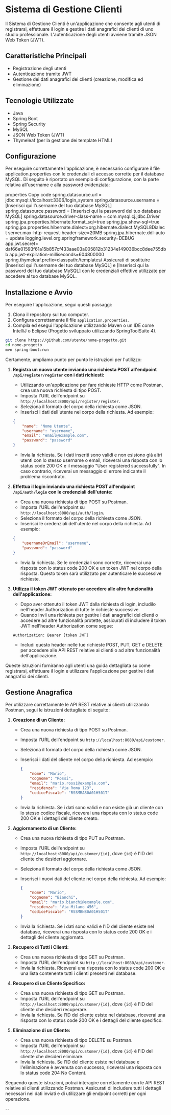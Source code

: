 

# Sistema di Gestione Clienti

Il Sistema di Gestione Clienti è un'applicazione che consente agli utenti di registrarsi, effettuare il login e gestire i dati anagrafici dei clienti di uno studio professionale. L'autenticazione degli utenti avviene tramite JSON Web Token (JWT).

## Caratteristiche Principali

- Registrazione degli utenti
- Autenticazione tramite JWT
- Gestione dei dati anagrafici dei clienti (creazione, modifica ed eliminazione)

## Tecnologie Utilizzate

- Java
- Spring Boot
- Spring Security
- MySQL
- JSON Web Token (JWT)
- Thymeleaf (per la gestione dei template HTML)

## Configurazione

Per eseguire correttamente l'applicazione, è necessario configurare il file application.properties con le credenziali di accesso corrette per il database MySQL. Di seguito è riportato un esempio di configurazione, con la parte relativa all'username e alla password evidenziata:

properties
Copy code
spring.datasource.url = jdbc:mysql://localhost:3306/login_system
spring.datasource.username = [Inserisci qui l'username del tuo database MySQL]
spring.datasource.password = [Inserisci qui la password del tuo database MySQL]
spring.datasource.driver-class-name = com.mysql.cj.jdbc.Driver
spring.jpa.properties.hibernate.format_sql=true
spring.jpa.show-sql=true
spring.jpa.properties.hibernate.dialect=org.hibernate.dialect.MySQL8Dialect
server.max-http-request-header-size=20MB
spring.jpa.hibernate.ddl-auto = update
logging.level.org.springframework.security=DEBUG
app.jwt.secret= daf66e01593f61a15b857cf433aae03a005812b31234e149036bcc8dee755dbb
app.jwt-expiration-milliseconds=604800000
spring.thymeleaf.prefix=classpath:/templates/
Assicurati di sostituire [Inserisci qui l'username del tuo database MySQL] e [Inserisci qui la password del tuo database MySQL] con le credenziali effettive utilizzate per accedere al tuo database MySQL.

## Installazione e Avvio

Per eseguire l'applicazione, segui questi passaggi:

1. Clona il repository sul tuo computer.
2. Configura correttamente il file `application.properties`.
3. Compila ed esegui l'applicazione utilizzando Maven o un IDE come IntelliJ o Eclipse (Progetto sviluppato utilizzando SpringToolSuite 4).

```bash
git clone https://github.com/utente/nome-progetto.git
cd nome-progetto
mvn spring-boot:run
```

Certamente, ampliamo punto per punto le istruzioni per l'utilizzo:

1. **Registra un nuovo utente inviando una richiesta POST all'endpoint `/api/register/register` con i dati richiesti:**

    - Utilizzando un'applicazione per fare richieste HTTP come Postman, crea una nuova richiesta di tipo POST.
    - Imposta l'URL dell'endpoint su `http://localhost:8080/api/register/register`.
    - Seleziona il formato del corpo della richiesta come JSON.
    - Inserisci i dati dell'utente nel corpo della richiesta. Ad esempio:

    ```json
    {
        "name": "Nome Utente",
        "username": "username",
        "email": "email@example.com",
        "password": "password"
    }
    ```

    - Invia la richiesta. Se i dati inseriti sono validi e non esistono già altri utenti con lo stesso username o email, riceverai una risposta con lo status code 200 OK e il messaggio "User registered successfully". In caso contrario, riceverai un messaggio di errore indicante il problema riscontrato.

2. **Effettua il login inviando una richiesta POST all'endpoint `/api/auth/login` con le credenziali dell'utente:**

    - Crea una nuova richiesta di tipo POST su Postman.
    - Imposta l'URL dell'endpoint su `http://localhost:8080/api/auth/login`.
    - Seleziona il formato del corpo della richiesta come JSON.
    - Inserisci le credenziali dell'utente nel corpo della richiesta. Ad esempio:

    ```json
    {
        "usernameOrEmail": "username",
        "password": "password"
    }
    ```

    - Invia la richiesta. Se le credenziali sono corrette, riceverai una risposta con lo status code 200 OK e un token JWT nel corpo della risposta. Questo token sarà utilizzato per autenticare le successive richieste.

3. **Utilizza il token JWT ottenuto per accedere alle altre funzionalità dell'applicazione:**

    - Dopo aver ottenuto il token JWT dalla richiesta di login, includilo nell'header Authorization di tutte le richieste successive.
    - Quando invii una richiesta per gestire i dati anagrafici dei clienti o accedere ad altre funzionalità protette, assicurati di includere il token JWT nell'header Authorization come segue:

    ```
    Authorization: Bearer [token JWT]
    ```

    - Includi questo header nelle tue richieste POST, PUT, GET e DELETE per accedere alle API REST relative ai clienti o ad altre funzionalità dell'applicazione.

Queste istruzioni forniranno agli utenti una guida dettagliata su come registrarsi, effettuare il login e utilizzare l'applicazione per gestire i dati anagrafici dei clienti.

## Gestione Anagrafica 

Per utilizzare correttamente le API REST relative ai clienti utilizzando Postman, segui le istruzioni dettagliate di seguito:

1. **Creazione di un Cliente:**
   - Crea una nuova richiesta di tipo POST su Postman.
   - Imposta l'URL dell'endpoint su `http://localhost:8080/api/customer`.
   - Seleziona il formato del corpo della richiesta come JSON.
   - Inserisci i dati del cliente nel corpo della richiesta. Ad esempio:

     ```json
     {
         "nome": "Mario",
         "cognome": "Rossi",
         "email": "mario.rossi@example.com",
         "residenza": "Via Roma 123",
         "codiceFiscale": "RSSMRA80A01H501T"
     }
     ```

   - Invia la richiesta. Se i dati sono validi e non esiste già un cliente con lo stesso codice fiscale, riceverai una risposta con lo status code 200 OK e i dettagli del cliente creato.

2. **Aggiornamento di un Cliente:**
   - Crea una nuova richiesta di tipo PUT su Postman.
   - Imposta l'URL dell'endpoint su `http://localhost:8080/api/customer/{id}`, dove `{id}` è l'ID del cliente che desideri aggiornare.
   - Seleziona il formato del corpo della richiesta come JSON.
   - Inserisci i nuovi dati del cliente nel corpo della richiesta. Ad esempio:

     ```json
     {
         "nome": "Mario",
         "cognome": "Bianchi",
         "email": "mario.bianchi@example.com",
         "residenza": "Via Milano 456",
         "codiceFiscale": "RSSMBN80A01H501T"
     }
     ```

   - Invia la richiesta. Se i dati sono validi e l'ID del cliente esiste nel database, riceverai una risposta con lo status code 200 OK e i dettagli del cliente aggiornato.

3. **Recupero di Tutti i Clienti:**
   - Crea una nuova richiesta di tipo GET su Postman.
   - Imposta l'URL dell'endpoint su `http://localhost:8080/api/customer`.
   - Invia la richiesta. Riceverai una risposta con lo status code 200 OK e una lista contenente tutti i clienti presenti nel database.

4. **Recupero di un Cliente Specifico:**
   - Crea una nuova richiesta di tipo GET su Postman.
   - Imposta l'URL dell'endpoint su `http://localhost:8080/api/customer/{id}`, dove `{id}` è l'ID del cliente che desideri recuperare.
   - Invia la richiesta. Se l'ID del cliente esiste nel database, riceverai una risposta con lo status code 200 OK e i dettagli del cliente specifico.

5. **Eliminazione di un Cliente:**
   - Crea una nuova richiesta di tipo DELETE su Postman.
   - Imposta l'URL dell'endpoint su `http://localhost:8080/api/customer/{id}`, dove `{id}` è l'ID del cliente che desideri eliminare.
   - Invia la richiesta. Se l'ID del cliente esiste nel database e l'eliminazione è avvenuta con successo, riceverai una risposta con lo status code 204 No Content.

Seguendo queste istruzioni, potrai interagire correttamente con le API REST relative ai clienti utilizzando Postman. Assicurati di includere tutti i dettagli necessari nei dati inviati e di utilizzare gli endpoint corretti per ogni operazione.

--
